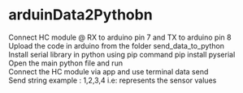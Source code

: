 # arduinData2Pythobn
Connect HC module @ RX to arduino pin 7 and TX to arduino pin 8 <br>
Upload the code in arduino from the folder send_data_to_python <br>
Install serial library in python using pip command pip install pyserial <br> 
Open the main python file and run <br>
Connect the HC module via app and use terminal data send <br>
Send string example : 1,2,3,4 i.e: represents the sensor values 
